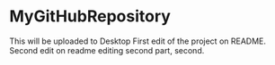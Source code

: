 # MyGitHubRepository
This will be uploaded to Desktop
First edit of the project on README.
Second edit on readme
 editing second part, second.
